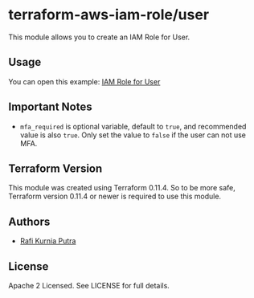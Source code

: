 terraform-aws-iam-role/user
===========================

This module allows you to create an IAM Role for User.

Usage
-----

You can open this example: [IAM Role for User](https://github.com/traveloka/terraform-aws-iam-role/tree/master/examples/user_iam)

Important Notes
---------------
* `mfa_required` is optional variable, default to `true`, and recommended value is also `true`. Only set the value to `false` if the user can not use MFA.

Terraform Version
-----------------

This module was created using Terraform 0.11.4. 
So to be more safe, Terraform version 0.11.4 or newer is required to use this module.


Authors
-------

* [Rafi Kurnia Putra](https://github.com/rafikurnia)

License
-------

Apache 2 Licensed. See LICENSE for full details.